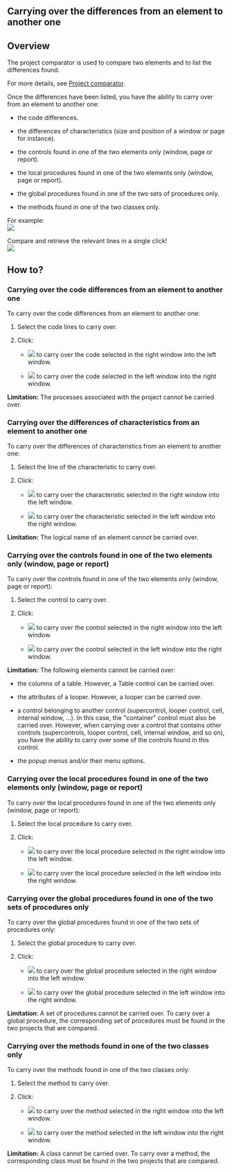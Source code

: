
## Carrying over the differences from an element to another one
			



<a name="NOTE1"></a>
<a name="NOTE1_1"></a>


## Overview
<a name="overview_ELTTEXTE000189"></a>
The project comparator is used to compare two elements and to list the differences found.

For more details, see [Project comparator](../Editeurs/2030024.md).

Once the differences have been listed, you have the ability to carry over from an element to another one:

- the code differences.

- the differences of characteristics (size and position of a window or page for instance).

- the controls found in one of the two elements only (window, page or report).

- the local procedures found in one of the two elements only (window, page or report).

- the global procedures found in one of the two sets of procedures only.

- the methods found in one of the two classes only.




For example:
<br>![](https://doc.pcsoft.fr/en-US/images/image.awp?langid=3&name=Merge%20code%20element%20-%20HC%20N%B0001.GIF&type=thumb)


Compare and retrieve the relevant lines in a single click!
<br>![](https://doc.pcsoft.fr/en-US/images/image.awp?langid=3&name=Merge%20code%20element%20-%20HC%20N%B0002.GIF&type=thumb)


<a name="NOTE2"></a>
<a name="NOTE2_1"></a>


## How to?
<a name="how_ELTTEXTE000213"></a>


### Carrying over the code differences from an element to another one
<a name="carrying_over_the_code_differences_from_element_another_one_ELTPARAGRAPHE000040"></a>

To carry over the code differences from an element to another one:

1. Select the code lines to carry over.

2. Click:

	- ![](https://doc.pcsoft.fr/en-US/images/image.awp?langid=3&name=Merge%20code%20element%20-%20HC%20N%B0001%201.GIF) to carry over the code selected in the right window into the left window.

	- ![](https://doc.pcsoft.fr/en-US/images/image.awp?langid=3&name=Merge%20code%20element%20-%20HC%20N%B0001%202.GIF) to carry over the code selected in the left window into the right window.





**Limitation:** The processes associated with the project cannot be carried over.
<a name="NOTE2_2"></a>


### Carrying over the differences of characteristics from an element to another one
<a name="carrying_over_the_differences_characteristics_from_element_another_one_ELTPARAGRAPHE000057"></a>

To carry over the differences of characteristics from an element to another one:

1. Select the line of the characteristic to carry over.

2. Click:

	- ![](https://doc.pcsoft.fr/en-US/images/image.awp?langid=3&name=Merge%20code%20element%20-%20HC%20N%B0001%201.GIF) to carry over the characteristic selected in the right window into the left window.

	- ![](https://doc.pcsoft.fr/en-US/images/image.awp?langid=3&name=Merge%20code%20element%20-%20HC%20N%B0001%202.GIF) to carry over the characteristic selected in the left window into the right window.





**Limitation:** The logical name of an element cannot be carried over.
<a name="NOTE2_3"></a>


### Carrying over the controls found in one of the two elements only (window, page or report)
<a name="carrying_over_the_controls_found_one_the_two_elements_only_window_page_report_ELTPARAGRAPHE000074"></a>

To carry over the controls found in one of the two elements only (window, page or report):

1. Select the control to carry over.

2. Click:

	- ![](https://doc.pcsoft.fr/en-US/images/image.awp?langid=3&name=Merge%20code%20element%20-%20HC%20N%B0001%201.GIF) to carry over the control selected in the right window into the left window.

	- ![](https://doc.pcsoft.fr/en-US/images/image.awp?langid=3&name=Merge%20code%20element%20-%20HC%20N%B0001%202.GIF) to carry over the control selected in the left window into the right window.





**Limitation:** The following elements cannot be carried over:

- the columns of a table. However, a Table control can be carried over.

- the attributes of a looper. However, a looper can be carried over.

- a control belonging to another control  (supercontrol, looper control, cell, internal window, ...). In this case, the "container" control must also be carried over. 
	However, when carrying over a control that contains other controls (supercontrols, looper control, cell, internal window, and so on), you have the ability to carry over some of the controls found in this control.

- the popup menus and/or their menu options.



<a name="NOTE2_4"></a>


### Carrying over the local procedures found in one of the two elements only (window, page or report)
<a name="carrying_over_the_local_procedures_found_one_the_two_elements_only_window_page_report_ELTPARAGRAPHE000098"></a>

To carry over the local procedures found in one of the two elements only (window, page or report):

1. Select the local procedure to carry over.

2. Click:

	- ![](https://doc.pcsoft.fr/en-US/images/image.awp?langid=3&name=Merge%20code%20element%20-%20HC%20N%B0001%201.GIF) to carry over the local procedure selected in the right window into the left window.

	- ![](https://doc.pcsoft.fr/en-US/images/image.awp?langid=3&name=Merge%20code%20element%20-%20HC%20N%B0001%202.GIF) to carry over the local procedure selected in the left window into the right window.






<a name="NOTE2_5"></a>


### Carrying over the global procedures found in one of the two sets of procedures only
<a name="carrying_over_the_global_procedures_found_one_the_two_sets_procedures_only_ELTPARAGRAPHE000113"></a>

To carry over the global procedures found in one of the two sets of procedures only:

1. Select the global procedure to carry over.

2. Click:

	- ![](https://doc.pcsoft.fr/en-US/images/image.awp?langid=3&name=Merge%20code%20element%20-%20HC%20N%B0001%201.GIF) to carry over the global procedure selected in the right window into the left window.

	- ![](https://doc.pcsoft.fr/en-US/images/image.awp?langid=3&name=Merge%20code%20element%20-%20HC%20N%B0001%202.GIF) to carry over the global procedure selected in the left window into the right window.





**Limitation**: A set of procedures cannot be carried over. To carry over a global procedure, the corresponding set of procedures must be found in the two projects that are compared.
<a name="NOTE2_6"></a>


### Carrying over the methods found in one of the two classes only
<a name="carrying_over_the_methods_found_one_the_two_classes_only_ELTPARAGRAPHE000130"></a>

To carry over the methods found in one of the two classes only:

1. Select the method to carry over.

2. Click:

	- ![](https://doc.pcsoft.fr/en-US/images/image.awp?langid=3&name=Merge%20code%20element%20-%20HC%20N%B0001%201.GIF) to carry over the method selected in the right window into the left window.

	- ![](https://doc.pcsoft.fr/en-US/images/image.awp?langid=3&name=Merge%20code%20element%20-%20HC%20N%B0001%202.GIF) to carry over the method selected in the left window into the right window.





**Limitation:** A class cannot be carried over. To carry over a method, the corresponding class must be found in the two projects that are compared.


